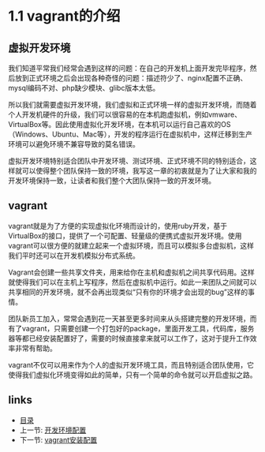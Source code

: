 # 1.1 vagrant的介绍

## 虚拟开发环境
我们知道平常我们经常会遇到这样的问题：在自己的开发机上面开发完毕程序，然后放到正式环境之后会出现各种奇怪的问题：描述符少了、nginx配置不正确、mysql编码不对、php缺少模块、glibc版本太低。

所以我们就需要虚拟开发环境，我们虚拟和正式环境一样的虚拟开发环境，而随着个人开发机硬件的升级，我们可以很容易的在本机跑虚拟机，例如vmware、VirtualBox等。因此使用虚拟化开发环境，在本机可以运行自己喜欢的OS（Windows、Ubuntu、Mac等），开发的程序运行在虚拟机中，这样迁移到生产环境可以避免环境不兼容导致的莫名错误。

虚拟开发环境特别适合团队中开发环境、测试环境、正式环境不同的特别适合，这样就可以使得整个团队保持一致的环境，我写这一章的初衷就是为了让大家和我的开发环境保持一致，让读者和我们整个大团队保持一致的开发环境。

## vagrant
vagrant就是为了方便的实现虚拟化环境而设计的，使用ruby开发，基于VirtualBox的接口，提供了一个可配置、轻量级的便携式虚拟开发环境。使用vagrant可以很方便的就建立起来一个虚拟环境，而且可以模拟多台虚拟机，这样我们平时还可以在开发机模拟分布式系统。

Vagrant会创建一些共享文件夹，用来给你在主机和虚拟机之间共享代码用。这样就使得我们可以在主机上写程序，然后在虚拟机中运行。如此一来团队之间就可以共享相同的开发环境，就不会再出现类似“只有你的环境才会出现的bug”这样的事情。

团队新员工加入，常常会遇到花一天甚至更多时间来从头搭建完整的开发环境，而有了vagrant，只需要创建一个打包好的package，里面开发工具，代码库，服务器等都已经安装配置好了，需要的时候直接拿来就可以工作了，这对于提升工作效率非常有帮助。

vagrant不仅可以用来作为个人的虚拟开发环境工具，而且特别适合团队使用，它使得我们虚拟化环境变得如此的简单，只有一个简单的命令就可以开启虚拟之路。

## links  
  * [目录](<preface.md>)
  * 上一节: [开发环境配置](01.0.md)
  * 下一节: [vagrant安装配置](<01.2.md>)
